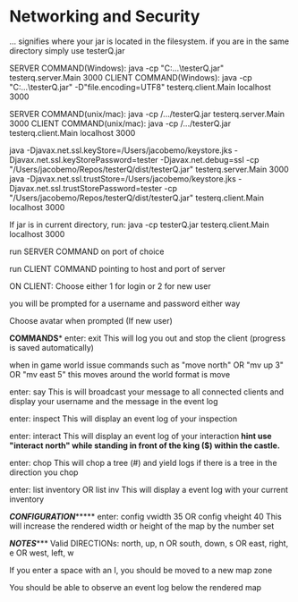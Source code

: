 # Networking and Security

... signifies where your jar is located in the filesystem. if you are in the same directory simply use testerQ.jar

SERVER COMMAND(Windows): java -cp "C:\...\testerQ.jar" testerq.server.Main 3000
CLIENT COMMAND(Windows): java -cp "C:\...\testerQ.jar" -D"file.encoding=UTF8" testerq.client.Main localhost 3000

SERVER COMMAND(unix/mac): java -cp /.../testerQ.jar testerq.server.Main 3000
CLIENT COMMAND(unix/mac): java -cp /.../testerQ.jar testerq.client.Main localhost 3000

java -Djavax.net.ssl.keyStore=/Users/jacobemo/keystore.jks -Djavax.net.ssl.keyStorePassword=tester -Djavax.net.debug=ssl -cp "/Users/jacobemo/Repos/testerQ/dist/testerQ.jar" testerq.server.Main 3000
java -Djavax.net.ssl.trustStore=/Users/jacobemo/keystore.jks -Djavax.net.ssl.trustStorePassword=tester -cp "/Users/jacobemo/Repos/testerQ/dist/testerQ.jar" testerq.client.Main localhost 3000

If jar is in current directory, run:
java -cp testerQ.jar testerq.client.Main localhost 3000

run SERVER COMMAND on port of choice

run CLIENT COMMAND pointing to host and port of server

ON CLIENT:
Choose either 1 for login or 2 for new user

you will be prompted for a username and password either way

Choose avatar when prompted (If new user)


******COMMANDS*******
enter: exit
This will log you out and stop the client (progress is saved automatically)

when in game world issue commands such as "move north" OR "mv up 3" OR "mv east 5" this moves around the world
format is move <DIRECTION>

enter: say <What you want to say>
This is will broadcast your message to all connected clients and display your username and the message in the event log

enter: inspect <DIRECTION>
This will display an event log of your inspection

enter: interact <DIRECTION>
This will display an event log of your interaction
**hint use "interact north" while standing in front of the king ($) within the castle.**

enter: chop <DIRECTION>
This will chop a tree (#) and yield logs if there is a tree in the direction you chop

enter: list inventory OR list inv
This will display a event log with your current inventory

*******CONFIGURATION************
enter: config vwidth 35 OR config vheight 40
This will increase the rendered width or height of the map by the number set

*****NOTES********
Valid DIRECTIONs: north, up, n OR south, down, s OR east, right, e OR west, left, w

If you enter a space with an I, you should be moved to a new map zone

You should be able to observe an event log below the rendered map